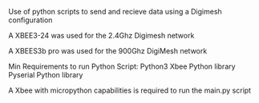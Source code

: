 Use of python scripts to send and recieve data using a Digimesh configuration

A XBEE3-24 was used for the 2.4Ghz Digimesh network

A XBEES3b pro was used for the 900Ghz DigiMesh network 

Min Requirements to run Python Script:
  Python3
  Xbee Python library
  Pyserial Python library
  
A Xbee with micropython capabilities is required to run the main.py script


  

